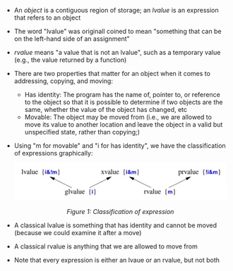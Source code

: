 - An _object_ is a contiguous region of storage; an _lvalue_ is an expression that refers to an object
- The word "lvalue" was originall coined to mean "something that can be on the left-hand side of an assignment"
- _rvalue_ means "a value that is not an lvalue", such as a temporary value (e.g., the value returned by a function)
- There are two properties that matter for an object when it comes to addressing, copying, and moving:
  - Has identity: The program has the name of, pointer to, or reference to the object so that it is possible to determine if two objects are the same, whether the value of the object has changed, etc
  - Movable: The object may be moved from (i.e., we are allowed to move its value to another location and leave the object in a valid but unspecified state, rather than copying;)
- Using "m for movable" and "i for has identity", we have the classification of expressions graphically:

  ![Classification of expression](./images/lvalue_rvalue.png)
  <p align="center"><i>Figure 1: Classification of expression</p></i> 

- A classical lvalue is something that has identity and cannot be moved (because we could examine it after a move)
- A classical rvalue is anything that we are allowed to move from
- Note that every expression is either an lvaue or an rvalue, but not both